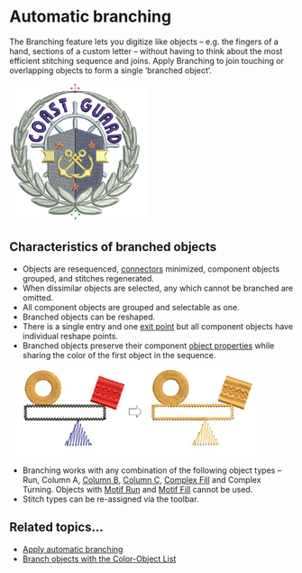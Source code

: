 # Automatic branching

The Branching feature lets you digitize like objects – e.g. the fingers of a hand, sections of a custom letter – without having to think about the most efficient stitching sequence and joins. Apply Branching to join touching or overlapping objects to form a single ‘branched object’.

![BranchingSample.png](assets/BranchingSample.png)

## Characteristics of branched objects

- Objects are resequenced, [connectors](../../glossary/glossary) minimized, component objects grouped, and stitches regenerated.
- When dissimilar objects are selected, any which cannot be branched are omitted.
- All component objects are grouped and selectable as one.
- Branched objects can be reshaped.
- There is a single entry and one [exit point](../../glossary/glossary) but all component objects have individual reshape points.
- Branched objects preserve their component [object properties](../../glossary/glossary) while sharing the color of the first object in the sequence.

![connectors00072.png](assets/connectors00072.png)

- Branching works with any combination of the following object types – Run, Column A, [Column B](../../glossary/glossary), [Column C](../../glossary/glossary), [Complex Fill](../../glossary/glossary) and Complex Turning. Objects with [Motif Run](../../glossary/glossary) and [Motif Fill](../../glossary/glossary) cannot be used.
- Stitch types can be re-assigned via the toolbar.

## Related topics...

- [Apply automatic branching](Apply_automatic_branching)
- [Branch objects with the Color-Object List](Branch_objects_with_the_Color-Object_List)

